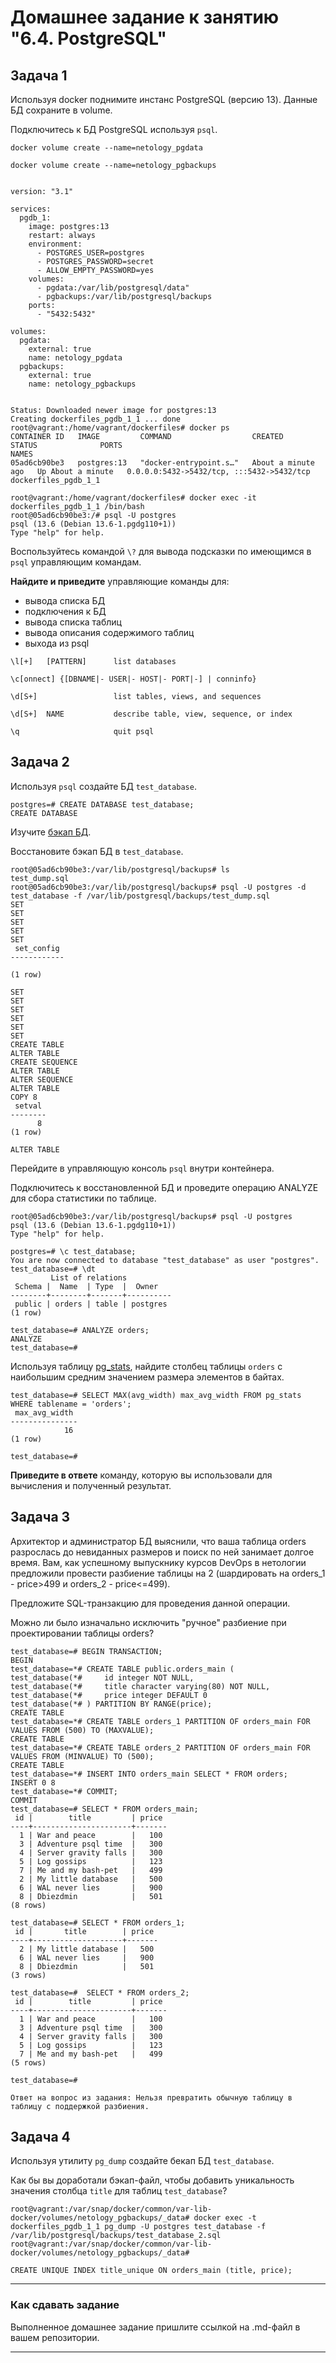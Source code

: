 # Домашнее задание к занятию "6.4. PostgreSQL"

## Задача 1

Используя docker поднимите инстанс PostgreSQL (версию 13). Данные БД сохраните в volume.

Подключитесь к БД PostgreSQL используя `psql`.


```
docker volume create --name=netology_pgdata

docker volume create --name=netology_pgbackups
```

```

version: "3.1"

services:
  pgdb_1:
    image: postgres:13
    restart: always
    environment:
      - POSTGRES_USER=postgres
      - POSTGRES_PASSWORD=secret
      - ALLOW_EMPTY_PASSWORD=yes
    volumes:
      - pgdata:/var/lib/postgresql/data"
      - pgbackups:/var/lib/postgresql/backups
    ports:
      - "5432:5432"

volumes:
  pgdata:
    external: true
    name: netology_pgdata
  pgbackups:
    external: true
    name: netology_pgbackups
    
```


```
Status: Downloaded newer image for postgres:13
Creating dockerfiles_pgdb_1_1 ... done
root@vagrant:/home/vagrant/dockerfiles# docker ps
CONTAINER ID   IMAGE         COMMAND                  CREATED              STATUS              PORTS                                                  NAMES
05ad6cb90be3   postgres:13   "docker-entrypoint.s…"   About a minute ago   Up About a minute   0.0.0.0:5432->5432/tcp, :::5432->5432/tcp              dockerfiles_pgdb_1_1
```

```
root@vagrant:/home/vagrant/dockerfiles# docker exec -it  dockerfiles_pgdb_1_1 /bin/bash 
root@05ad6cb90be3:/# psql -U postgres
psql (13.6 (Debian 13.6-1.pgdg110+1))
Type "help" for help.

```

Воспользуйтесь командой `\?` для вывода подсказки по имеющимся в `psql` управляющим командам.

**Найдите и приведите** управляющие команды для:
- вывода списка БД
- подключения к БД
- вывода списка таблиц
- вывода описания содержимого таблиц
- выхода из psql

```
\l[+]   [PATTERN]      list databases

\c[onnect] {[DBNAME|- USER|- HOST|- PORT|-] | conninfo}

\d[S+]                 list tables, views, and sequences

\d[S+]  NAME           describe table, view, sequence, or index

\q                     quit psql
```

## Задача 2

Используя `psql` создайте БД `test_database`.

```
postgres=# CREATE DATABASE test_database;
CREATE DATABASE
```

Изучите [бэкап БД](https://github.com/netology-code/virt-homeworks/tree/master/06-db-04-postgresql/test_data).

Восстановите бэкап БД в `test_database`.

```
root@05ad6cb90be3:/var/lib/postgresql/backups# ls
test_dump.sql
root@05ad6cb90be3:/var/lib/postgresql/backups# psql -U postgres -d test_database -f /var/lib/postgresql/backups/test_dump.sql
SET
SET
SET
SET
SET
 set_config 
------------
 
(1 row)

SET
SET
SET
SET
SET
SET
CREATE TABLE
ALTER TABLE
CREATE SEQUENCE
ALTER TABLE
ALTER SEQUENCE
ALTER TABLE
COPY 8
 setval 
--------
      8
(1 row)

ALTER TABLE
```

Перейдите в управляющую консоль `psql` внутри контейнера.

Подключитесь к восстановленной БД и проведите операцию ANALYZE для сбора статистики по таблице.

```
root@05ad6cb90be3:/var/lib/postgresql/backups# psql -U postgres
psql (13.6 (Debian 13.6-1.pgdg110+1))
Type "help" for help.

postgres=# \c test_database;
You are now connected to database "test_database" as user "postgres".
test_database=# \dt
         List of relations
 Schema |  Name  | Type  |  Owner   
--------+--------+-------+----------
 public | orders | table | postgres
(1 row)

test_database=# ANALYZE orders;
ANALYZE
test_database=# 
```


Используя таблицу [pg_stats](https://postgrespro.ru/docs/postgresql/12/view-pg-stats), найдите столбец таблицы `orders` 
с наибольшим средним значением размера элементов в байтах.

```
test_database=# SELECT MAX(avg_width) max_avg_width FROM pg_stats WHERE tablename = 'orders';
 max_avg_width 
---------------
            16
(1 row)

test_database=# 
```

**Приведите в ответе** команду, которую вы использовали для вычисления и полученный результат.

## Задача 3

Архитектор и администратор БД выяснили, что ваша таблица orders разрослась до невиданных размеров и
поиск по ней занимает долгое время. Вам, как успешному выпускнику курсов DevOps в нетологии предложили
провести разбиение таблицы на 2 (шардировать на orders_1 - price>499 и orders_2 - price<=499).

Предложите SQL-транзакцию для проведения данной операции.

Можно ли было изначально исключить "ручное" разбиение при проектировании таблицы orders?

```
test_database=# BEGIN TRANSACTION;
BEGIN
test_database=*# CREATE TABLE public.orders_main (
test_database(*#     id integer NOT NULL,
test_database(*#     title character varying(80) NOT NULL,
test_database(*#     price integer DEFAULT 0
test_database(*# ) PARTITION BY RANGE(price);
CREATE TABLE
test_database=*# CREATE TABLE orders_1 PARTITION OF orders_main FOR VALUES FROM (500) TO (MAXVALUE);
CREATE TABLE
test_database=*# CREATE TABLE orders_2 PARTITION OF orders_main FOR VALUES FROM (MINVALUE) TO (500);
CREATE TABLE
test_database=*# INSERT INTO orders_main SELECT * FROM orders;
INSERT 0 8
test_database=*# COMMIT;
COMMIT
test_database=# SELECT * FROM orders_main;
 id |        title         | price 
----+----------------------+-------
  1 | War and peace        |   100
  3 | Adventure psql time  |   300
  4 | Server gravity falls |   300
  5 | Log gossips          |   123
  7 | Me and my bash-pet   |   499
  2 | My little database   |   500
  6 | WAL never lies       |   900
  8 | Dbiezdmin            |   501
(8 rows)

test_database=# SELECT * FROM orders_1;
 id |       title        | price 
----+--------------------+-------
  2 | My little database |   500
  6 | WAL never lies     |   900
  8 | Dbiezdmin          |   501
(3 rows)

test_database=#  SELECT * FROM orders_2;
 id |        title         | price 
----+----------------------+-------
  1 | War and peace        |   100
  3 | Adventure psql time  |   300
  4 | Server gravity falls |   300
  5 | Log gossips          |   123
  7 | Me and my bash-pet   |   499
(5 rows)

test_database=# 
```

```
Ответ на вопрос из задания: Нельзя превратить обычную таблицу в таблицу с поддержкой разбиения.
```

## Задача 4

Используя утилиту `pg_dump` создайте бекап БД `test_database`.

Как бы вы доработали бэкап-файл, чтобы добавить уникальность значения столбца `title` для таблиц `test_database`?

```
root@vagrant:/var/snap/docker/common/var-lib-docker/volumes/netology_pgbackups/_data# docker exec -t dockerfiles_pgdb_1_1 pg_dump -U postgres test_database -f /var/lib/postgresql/backups/test_database_2.sql
root@vagrant:/var/snap/docker/common/var-lib-docker/volumes/netology_pgbackups/_data# 
```

```
CREATE UNIQUE INDEX title_unique ON orders_main (title, price);
```

---

### Как cдавать задание

Выполненное домашнее задание пришлите ссылкой на .md-файл в вашем репозитории.

---
